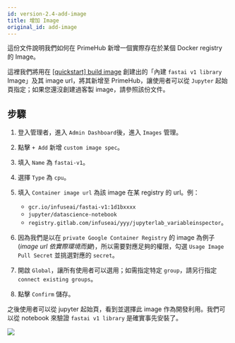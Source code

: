 ```yaml
---
id: version-2.4-add-image
title: 增加 Image
original_id: add-image
---
```


這份文件說明我們如何在 PrimeHub 新增一個實際存在於某個 Docker registry 的 Image。

這裡我們將用在 [[quickstart] build image](build-image) 創建出的「內建 `fastai v1 library` Image」及其 image url，將其新增至 PrimeHub，讓使用者可以從 `Jupyter` 起始頁指定；如果您還沒創建過客製 image，請參照該份文件。

## 步驟

1. 登入管理者，進入 `Admin Dashboard`後，進入 `Images` 管理。

2. 點擊 `+ Add` 新增 `custom image spec`。

3. 填入 `Name` 為 `fastai-v1`。

4. 選擇 `Type` 為 `cpu`。

5. 填入 `Container image url` 為該 image 在某 registry 的 url。例：
   + `gcr.io/infuseai/fastai-v1:1d1bxxxx`
   + `jupyter/datascience-notebook`
   + `registry.gitlab.com/infuseai/yyy/jupyterlab_variableinspector`。

6. 因為我們是以在 `private Google Container Registry` 的 image 為例子 (*image url 依實際環境而變*)，所以需要對應足夠的權限，勾選 `Usage Image Pull Secret` 並挑選對應的 `secret`。

7. 開啟 `Global`，讓所有使用者可以選用；如需指定特定 `group`，請另行指定 `connect existing groups`。

8. 點擊 `Confirm` 儲存。

之後使用者可以從 jupyter 起始頁，看到並選擇此 image 作為開發利用。我們可以從 notebook 來驗證 `fastai v1 library` 是確實事先安裝了。

![](assets/jup-fastai.png)
